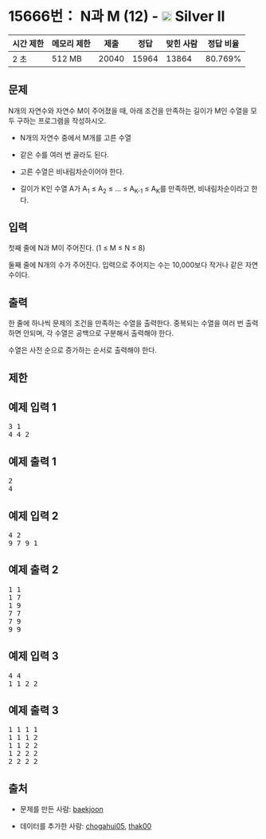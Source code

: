 # 15666번： N과 M (12) - <img src="https://static.solved.ac/tier_small/9.svg" style="height:20px" /> Silver II



| 시간 제한 | 메모리 제한 | 제출 | 정답 | 맞힌 사람 | 정답 비율 |
| --- | --- | --- | --- | --- | --- |
| 2 초 | 512 MB | 20040 | 15964 | 13864 | 80.769% |
## 문제

N개의 자연수와 자연수 M이 주어졌을 때, 아래 조건을 만족하는 길이가 M인 수열을 모두 구하는 프로그램을 작성하시오.

- N개의 자연수 중에서 M개를 고른 수열

- 같은 수를 여러 번 골라도 된다.

- 고른 수열은 비내림차순이어야 한다.
	
	

- 길이가 K인 수열 A가 A<sub>1</sub> ≤ A<sub>2</sub> ≤ ... ≤ A<sub>K-1</sub> ≤ A<sub>K</sub>를 만족하면, 비내림차순이라고 한다.

## 입력

첫째 줄에 N과 M이 주어진다. (1 ≤ M ≤ N ≤ 8)

둘째 줄에 N개의 수가 주어진다. 입력으로 주어지는 수는 10,000보다 작거나 같은 자연수이다.

## 출력

한 줄에 하나씩 문제의 조건을 만족하는 수열을 출력한다. 중복되는 수열을 여러 번 출력하면 안되며, 각 수열은 공백으로 구분해서 출력해야 한다.

수열은 사전 순으로 증가하는 순서로 출력해야 한다.

## 제한

## 예제 입력 1

<pre>3 1
4 4 2
</pre>
## 예제 출력 1

<pre>2
4
</pre>
## 예제 입력 2

<pre>4 2
9 7 9 1
</pre>
## 예제 출력 2

<pre>1 1
1 7
1 9
7 7
7 9
9 9
</pre>
## 예제 입력 3

<pre>4 4
1 1 2 2
</pre>
## 예제 출력 3

<pre>1 1 1 1
1 1 1 2
1 1 2 2
1 2 2 2
2 2 2 2
</pre>
## 출처

- 문제를 만든 사람: [baekjoon](/user/baekjoon)

- 데이터를 추가한 사람: [chogahui05](/user/chogahui05), [thak00](/user/thak00)